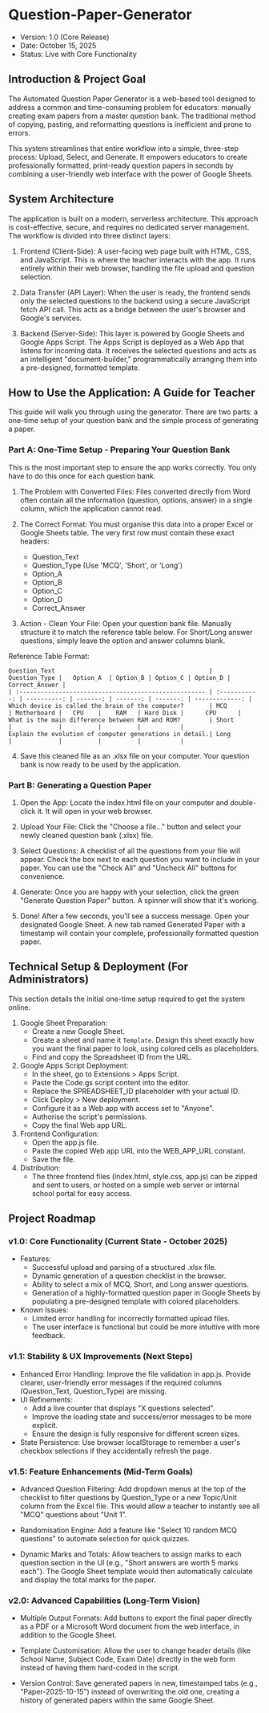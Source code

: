 # Question-Paper-Generator

- Version: 1.0 (Core Release)
- Date: October 15, 2025
- Status: Live with Core Functionality

## Introduction & Project Goal

The Automated Question Paper Generator is a web-based tool designed to address a common and time-consuming problem for educators: manually creating exam papers from a master question bank. The traditional method of copying, pasting, and reformatting questions is inefficient and prone to errors.

This system streamlines that entire workflow into a simple, three-step process: Upload, Select, and Generate. It empowers educators to create professionally formatted, print-ready question papers in seconds by combining a user-friendly web interface with the power of Google Sheets.

## System Architecture

The application is built on a modern, serverless architecture. This approach is cost-effective, secure, and requires no dedicated server management. The workflow is divided into three distinct layers:

1.  Frontend (Client-Side): A user-facing web page built with HTML, CSS, and JavaScript. This is where the teacher interacts with the app. It runs entirely within their web browser, handling the file upload and question selection.

2.  Data Transfer (API Layer): When the user is ready, the frontend sends only the selected questions to the backend using a secure JavaScript fetch API call. This acts as a bridge between the user's browser and Google's services.

3.  Backend (Server-Side): This layer is powered by Google Sheets and Google Apps Script. The Apps Script is deployed as a Web App that listens for incoming data. It receives the selected questions and acts as an intelligent "document-builder," programmatically arranging them into a pre-designed, formatted template.

## How to Use the Application: A Guide for Teacher

This guide will walk you through using the generator. There are two parts: a one-time setup of your question bank and the simple process of generating a paper.

### Part A: One-Time Setup - Preparing Your Question Bank

This is the most important step to ensure the app works correctly. You only have to do this once for each question bank.

1. The Problem with Converted Files: Files converted directly from Word often contain all the information (question, options, answer) in a single column, which the application cannot read.

2. The Correct Format: You must organise this data into a proper Excel or Google Sheets table. The very first row must contain these exact headers:

   - Question_Text
   - Question_Type (Use 'MCQ', 'Short', or 'Long')
   - Option_A
   - Option_B
   - Option_C
   - Option_D
   - Correct_Answer

3. Action - Clean Your File: Open your question bank file. Manually structure it to match the reference table below. For Short/Long answer questions, simply leave the option and answer columns blank.

Reference Table Format:

```
Question_Text                                           | Question_Type |   Option_A  | Option_B | Option_C | Option_D | Correct_Answer |
| :---------------------------------------------------- | :-----------: | ----------: | -------: | -------: | -------: | -------------: |
Which device is called the brain of the computer?       | MCQ           | Motherboard |   CPU    |    RAM   | Hard Disk |      CPU      |
What is the main difference between RAM and ROM?        | Short         |             |          |          |           |
Explain the evolution of computer generations in detail.| Long          |             |          |          |           |
```

4. Save this cleaned file as an .xlsx file on your computer. Your question bank is now ready to be used by the application.

### Part B: Generating a Question Paper

1.  Open the App: Locate the index.html file on your computer and double-click it. It will open in your web browser.

2.  Upload Your File: Click the "Choose a file..." button and select your newly cleaned question bank (.xlsx) file.

3.  Select Questions: A checklist of all the questions from your file will appear. Check the box next to each question you want to include in your paper. You can use the "Check All" and "Uncheck All" buttons for convenience.

4.  Generate: Once you are happy with your selection, click the green "Generate Question Paper" button. A spinner will show that it's working.

5.  Done! After a few seconds, you'll see a success message. Open your designated Google Sheet. A new tab named Generated Paper with a timestamp will contain your complete, professionally formatted question paper.

## Technical Setup & Deployment (For Administrators)

This section details the initial one-time setup required to get the system online.

1. Google Sheet Preparation:
   - Create a new Google Sheet.
   - Create a sheet and name it `Template`. Design this sheet exactly how you want the final paper to look, using colored cells as placeholders.
   - Find and copy the Spreadsheet ID from the URL.
2. Google Apps Script Deployment:
   - In the sheet, go to Extensions > Apps Script.
   - Paste the Code.gs script content into the editor.
   - Replace the SPREADSHEET_ID placeholder with your actual ID.
   - Click Deploy > New deployment.
   - Configure it as a Web app with access set to "Anyone".
   - Authorise the script's permissions.
   - Copy the final Web app URL.
3. Frontend Configuration:
   - Open the app.js file.
   - Paste the copied Web app URL into the WEB_APP_URL constant.
   - Save the file.
4. Distribution:
   - The three frontend files (index.html, style.css, app.js) can be zipped and sent to users, or hosted on a simple web server or internal school portal for easy access.

## Project Roadmap

### v1.0: Core Functionality (Current State - October 2025)

- Features:
  - Successful upload and parsing of a structured .xlsx file.
  - Dynamic generation of a question checklist in the browser.
  - Ability to select a mix of MCQ, Short, and Long answer questions.
  - Generation of a highly-formatted question paper in Google Sheets by populating a pre-designed template with colored placeholders.
- Known Issues:
  - Limited error handling for incorrectly formatted upload files.
  - The user interface is functional but could be more intuitive with more feedback.

### v1.1: Stability & UX Improvements (Next Steps)

- Enhanced Error Handling: Improve the file validation in app.js. Provide clearer, user-friendly error messages if the required columns (Question_Text, Question_Type) are missing.
- UI Refinements:
  - Add a live counter that displays "X questions selected".
  - Improve the loading state and success/error messages to be more explicit.
  - Ensure the design is fully responsive for different screen sizes.
- State Persistence: Use browser localStorage to remember a user's checkbox selections if they accidentally refresh the page.

### v1.5: Feature Enhancements (Mid-Term Goals)

- Advanced Question Filtering: Add dropdown menus at the top of the checklist to filter questions by Question_Type or a new Topic/Unit column from the Excel file. This would allow a teacher to instantly see all "MCQ" questions about "Unit 1".

- Randomisation Engine: Add a feature like "Select 10 random MCQ questions" to automate selection for quick quizzes.

- Dynamic Marks and Totals: Allow teachers to assign marks to each question section in the UI (e.g., "Short answers are worth 5 marks each"). The Google Sheet template would then automatically calculate and display the total marks for the paper.

### v2.0: Advanced Capabilities (Long-Term Vision)

- Multiple Output Formats: Add buttons to export the final paper directly as a PDF or a Microsoft Word document from the web interface, in addition to the Google Sheet.

- Template Customisation: Allow the user to change header details (like School Name, Subject Code, Exam Date) directly in the web form instead of having them hard-coded in the script.

- Version Control: Save generated papers in new, timestamped tabs (e.g., "Paper-2025-10-15") instead of overwriting the old one, creating a history of generated papers within the same Google Sheet.
